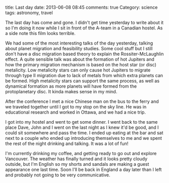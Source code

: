 title: Last day
date: 2013-06-08 08:45
comments: true
Category: science
tags: astronomy, travel

The last day has come and gone. I didn't get time yesterday to write about it so I'm doing it now while I sit in front of the A-team in a Canadian hostel.  As a side note this film looks terrible.

We had some of the most interesting talks of the day yesterday, talking about planet migration and feasibility studies. Some cool stuff but I still don't have a disc migration based theory to explain the Rossiter-McLaughlin effect.
A quite sensible talk was about the formation of hot Jupiters and how the primary migration mechanism is based on the host star (or disc) metalicity. Low metalicity stars can only cause hot Jupiters to migrate through type II migration due to lack of metals from which extra planets can be formed. High metalicity stars can support the same process, as well as dynamical formation as more planets will have formed from the protoplanetary disc. It kinda makes sense in my mind.

After the conference I met a nice Chinese man on the bus to the ferry and we traveled together until I got to my stop on the sky line. He was in educational research and worked in Ottawa, and we had a nice trip.

I got into my hostel and went to get some dinner. I went back to the same place Dave, John and I went on the last night as I knew it'd be good, and I could sit somewhere and pass the time. I ended up eating at the bar and sat next to a couple who ended up introducing themselves to me and we spent the rest of the night drinking and talking. It was a lot of fun!

I'm currently drinking my coffee, and getting ready to go out and explore Vancouver. The weather has finally turned and it looks pretty cloudy outside, but I'm English so my shorts and sandals are making a guest appearance one last time. Soon I'll be back in England a day later than I left and probably not going to be very communicative.
